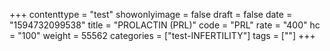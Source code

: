+++
contenttype = "test"
showonlyimage = false
draft = false
date = "1594732099538"
title = "PROLACTIN (PRL)"
code = "PRL"
rate = "400"
hc = "100"
weight = 55562
categories = ["test-INFERTILITY"]
tags = [""]
+++

